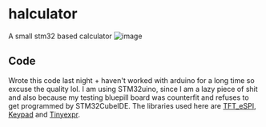 # halculator
A small stm32 based calculator
![image](https://github.com/stikosek/halculator/assets/62238729/cd38424a-8c51-4e0c-acb3-c7c3ad615073)

## Code
Wrote this code last night + haven't worked with arduino for a long time so excuse the quality lol.
I am using STM32uino, since I am a lazy piece of shit and also because my testing bluepill board was counterfit and refuses to get programmed by STM32CubeIDE.
The libraries used here are [TFT_eSPI](https://github.com/Bodmer/TFT_eSPI), [Keypad](https://www.arduino.cc/reference/en/libraries/keypad/) and [Tinyexpr](https://github.com/codeplea/tinyexpr).
